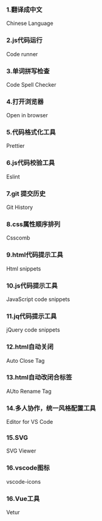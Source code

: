 ### 1.翻译成中文
Chinese Language
### 2.js代码运行
Code runner
### 3.单词拼写检查
Code Spell Checker
### 4.打开浏览器
Open in browser
### 5.代码格式化工具
Prettier
### 6.js代码校验工具
Eslint
### 7.git 提交历史
Git History
### 8.css属性顺序排列
Csscomb
### 9.html代码提示工具
Html snippets
### 10.js代码提示工具
JavaScript code snippets
### 11.jq代码提示工具
jQuery code snippets
### 12.html自动关闭
Auto Close Tag
### 13.html自动改闭合标签
AUto Rename Tag
### 14.多人协作，统一风格配置工具
Editor for VS Code
### 15.SVG
SVG Viewer
### 16.vscode图标
vscode-icons
### 16.Vue工具
Vetur